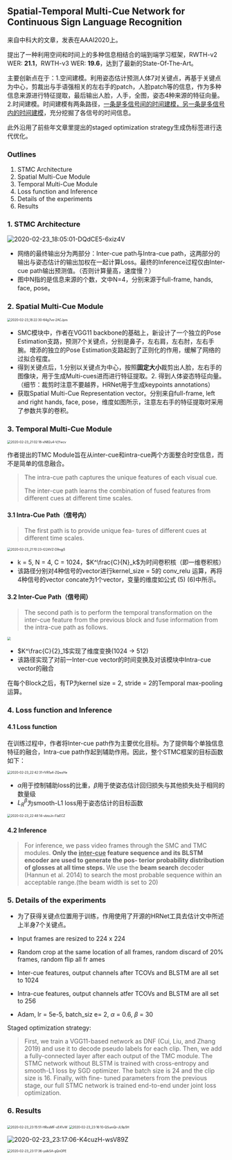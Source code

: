 ## Spatial-Temporal Multi-Cue Network for Continuous Sign Language Recognition

来自中科大的文章，发表在AAAI2020上。

提出了一种利用空间和时间上的多种信息相结合的端到端学习框架，RWTH-v2 WER: **21.1**，RWTH-v3 WER: **19.6**，达到了最新的State-Of-The-Art。

主要创新点在于：1.空间建模。利用姿态估计预测人体7对关键点，再基于关键点为中心，剪裁出与手语强相关的左右手的patch，人脸patch等的信息，作为多种信息来源进行特征提取，最后输出人脸，人手，全图，姿态4种来源的特征向量。2.时间建模。时间建模有两条路径，<u>一条是多信号间的时间建模，另一条是多信号内的时间建模</u>，充分挖掘了各信号的时间信息。

此外沿用了前些年文章里提出的staged optimization strategy生成伪标签进行迭代优化。

### Outlines

1. STMC Architecture
2. Spatial Multi-Cue Module
3. Temporal Multi-Cue Module
4. Loss function and Inference
5. Details of the experiments
6. Results

### 1. STMC Architecture

![2020-02-23_18:05:01-DQdCE5-6xiz4V](https://raw.githubusercontent.com/August-en/image_hosting_service/master/images/2020-02-23_18:05:01-DQdCE5-6xiz4V.png)

- 网络的最终输出分为两部分：Inter-cue path与Intra-cue path，这两部分的输出与姿态估计的输出加权在一起计算Loss。最终的Inference过程仅由Inter-cue path输出预测值。（否则计算量高，速度慢？）
- 图中N指的是信息来源的个数，文中N=4，分别来源于full-frame, hands, face, pose。

### 2. Spatial Multi-Cue Module

<img src="https://raw.githubusercontent.com/August-en/image_hosting_service/master/images/2020-02-23_18:22:30-64g7ve-2ACJpm.png" alt="2020-02-23_18:22:30-64g7ve-2ACJpm" style="zoom:50%;" />

- SMC模块中，作者在VGG11 backbone的基础上，新设计了一个独立的Pose Estimation支路，预测7个关键点，分别是鼻子，左右肩，左右肘，左右手腕。增添的独立的Pose Estimation支路起到了正则化的作用，缓解了网络的过拟合程度。
- 得到关键点后，1.分别以关键点为中心，按照**固定大小**裁剪出人脸，左右手的图像块，用于生成Multi-cues进而进行特征提取。2. 得到人体姿态特征向量。（细节：裁剪时注意不要越界，HRNet用于生成keypoints annotations）
- 获取Spatial Multi-Cue Representation vector。分别来自full-frame, left and right hands, face, pose，维度如图所示，注意左右手的特征提取时采用了参数共享的卷积。

### 3. Temporal Multi-Cue Module

<img src="https://raw.githubusercontent.com/August-en/image_hosting_service/master/images/2020-02-23_21:02:18-xN82u4-VjYwcv.png" alt="2020-02-23_21:02:18-xN82u4-VjYwcv" style="zoom:50%;" />

作者提出的TMC Module旨在从inter-cue和intra-cue两个方面整合时空信息，而不是简单的信息融合。

> The intra-cue path captures the unique features of each visual cue.
>
> The inter-cue path learns the combination of fused features from different cues at different time scales.

#### 3.1 Intra-Cue Path（信号内）

> The first path is to provide unique fea- tures of different cues at different time scales. 

<img src="https://raw.githubusercontent.com/August-en/image_hosting_service/master/images/2020-02-23_21:10:23-f224VZ-D9ngj5.png" alt="2020-02-23_21:10:23-f224VZ-D9ngj5" style="zoom:50%;" />

- k = 5, N = 4, C = 1024，$K^\frac{C}{N}_k$为时间卷积核（即一维卷积核）
- 该路径分别对4种信号的vector进行kernel_size = 5的 conv_relu 运算，再将4种信号的vector concate为1个vector，变量的维度如公式 (5) (6)中所示。

#### 3.2 Inter-Cue Path（信号间）

> The second path is to perform the temporal transformation on the inter-cue feature from the previous block and fuse information from the intra-cue path as follows.

<img src="https://raw.githubusercontent.com/August-en/image_hosting_service/master/images/2020-02-23_22:20:40-ujAX9U-clISC6.png" style="zoom:50%;" />

- $K^\frac{C}{2}_1$实现了维度变换(1024 -> 512)
- 该路径实现了对前一Inter-cue vector的时间变换及对该模块中Intra-cue vector的融合

在每个Block之后，有TP为kernel size = 2, stride = 2的Temporal max-pooling运算。

### 4. Loss function and Inference

#### 4.1 Loss function

在训练过程中，作者将Inter-cue path作为主要优化目标。为了提供每个单独信息特征的融合，Intra-cue path作起到辅助作用。因此，整个STMC框架的目标函数如下：

<img src="https://raw.githubusercontent.com/August-en/image_hosting_service/master/images/2020-02-23_22:42:31-fVR1a4-ZQwzHe.png" alt="2020-02-23_22:42:31-fVR1a4-ZQwzHe" style="zoom:50%;" />

- $\alpha$用于控制辅助loss的比重，$\beta$用于使姿态估计回归损失与其他损失处于相同的数量级
- $L^\beta_R$为smooth-L1 loss用于姿态估计的目标函数

<img src="https://raw.githubusercontent.com/August-en/image_hosting_service/master/images/2020-02-23_22:48:14-vbtoJn-FIaECZ.png" alt="2020-02-23_22:48:14-vbtoJn-FIaECZ" style="zoom:50%;" />

#### 4.2 Inference

> For inference, we pass video frames through the SMC and TMC modules. **Only the <u>inter-cue</u> feature sequence and its BLSTM encoder are used to generate the pos- terior probability distribution of glosses at all time steps.** We use the **beam search** decoder (Hannun et al. 2014) to search the most probable sequence within an acceptable range.(the beam width is set to 20)

### 5. Details of the experiments

- 为了获得关键点位置用于训练，作用使用了开源的HRNet工具去估计文中所述上半身7个关键点。

- Input frames are resized to 224 x 224
- Random crop at the same location of all frames, random discard of 20% frames, random flip all fr ames
- Inter-cue features, output channels after TCOVs and BLSTM are all set to 1024
- Intra-cue features, output channels atfer TCOVs and BLSTM are all set to 256
- Adam, lr = 5e-5, batch_siz e= 2, $\alpha$ = 0.6, $\beta$ = 30

Staged optimization strategy:

> First, we train a VGG11-based network as DNF (Cui, Liu, and Zhang 2019) and use it to decode pseudo labels for each clip. Then, we add a fully-connected layer after each output of the TMC module. The STMC network without BLSTM is trained with cross-entropy and smooth-L1 loss by SGD optimizer. The batch size is 24 and the clip size is 16. Finally, with fine- tuned parameters from the previous stage, our full STMC network is trained end-to-end under joint loss optimization.

### 6. Results

<img src="https://raw.githubusercontent.com/August-en/image_hosting_service/master/images/2020-02-23_23:15:51-HRxsMF-sE41vW.png" alt="2020-02-23_23:15:51-HRxsMF-sE41vW" style="zoom:50%;" />

<img src="https://raw.githubusercontent.com/August-en/image_hosting_service/master/images/2020-02-23_23:16:10-QSumQr-JL9p5H.png" alt="2020-02-23_23:16:10-QSumQr-JL9p5H" style="zoom:50%;" />

![2020-02-23_23:17:06-K4cuzH-wsV89Z](https://raw.githubusercontent.com/August-en/image_hosting_service/master/images/2020-02-23_23:17:06-K4cuzH-wsV89Z.png)

<img src="https://raw.githubusercontent.com/August-en/image_hosting_service/master/images/2020-02-23_23:17:36-yaIkSA-gQnOPE.png" alt="2020-02-23_23:17:36-yaIkSA-gQnOPE" style="zoom:50%;" />